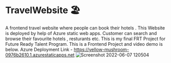 # TravelWebsite 🏖
A frontend travel website where people can book their hotels . This Website is deployed by help of Azure static web apps.
Customer can search  and browse their favourite hotels , resturants  etc.
This is my final FRT Project for Future Ready Talent Program.
This is a Frontend Project and video demo is below. 
Azure Deployment Link - https://yellow-mushroom-0976b2610.1.azurestaticapps.net
![Screenshot 2022-06-07 120504](https://user-images.githubusercontent.com/87111197/172332256-90a6ee20-a052-4a3d-bb85-aad2f70fbac0.png)
